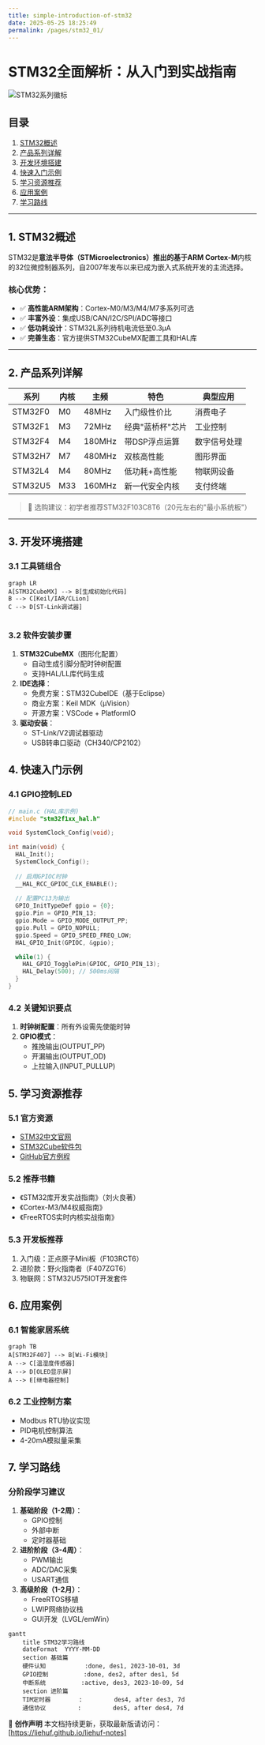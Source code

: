 ```yaml
---
title: simple-introduction-of-stm32
date: 2025-05-25 18:25:49
permalink: /pages/stm32_01/
---
```


# STM32全面解析：从入门到实战指南

![STM32系列徽标](https://www.st.com/content/st_com/en/products/microcontrollers-microprocessors/stm32-32-bit-arm-cortex-mcus/_jcr_content/root/responsivegrid/section_0/columns/column_0/image.coreimg.svg/1597308329923/stm32-logo.svg)

## 目录
1. [STM32概述](#1-stm32概述)
2. [产品系列详解](#2-产品系列详解) 
3. [开发环境搭建](#3-开发环境搭建)
4. [快速入门示例](#4-快速入门示例)
5. [学习资源推荐](#5-学习资源推荐)
6. [应用案例](#6-应用案例)
7. [学习路线](#7-学习路线)

---

## 1. STM32概述

STM32是**意法半导体（STMicroelectronics）**推出的基于**ARM Cortex-M**内核的32位微控制器系列，自2007年发布以来已成为嵌入式系统开发的主流选择。

### 核心优势：
- ✅ **高性能ARM架构**：Cortex-M0/M3/M4/M7多系列可选
- ✅ **丰富外设**：集成USB/CAN/I2C/SPI/ADC等接口
- ✅ **低功耗设计**：STM32L系列待机电流低至0.3μA
- ✅ **完善生态**：官方提供STM32CubeMX配置工具和HAL库

---

## 2. 产品系列详解

| 系列 | 内核 | 主频 | 特色 | 典型应用 |
|------|------|------|------|----------|
| STM32F0 | M0 | 48MHz | 入门级性价比 | 消费电子 |
| STM32F1 | M3 | 72MHz | 经典"蓝桥杯"芯片 | 工业控制 |
| STM32F4 | M4 | 180MHz | 带DSP浮点运算 | 数字信号处理 |
| STM32H7 | M7 | 480MHz | 双核高性能 | 图形界面 |
| STM32L4 | M4 | 80MHz | 低功耗+高性能 | 物联网设备 |
| STM32U5 | M33 | 160MHz | 新一代安全内核 | 支付终端 |

> 📌 选购建议：初学者推荐STM32F103C8T6（20元左右的"最小系统板"）

---

## 3. 开发环境搭建

### 3.1 工具链组合
```mermaid
graph LR
A[STM32CubeMX] --> B[生成初始化代码]
B --> C[Keil/IAR/CLion]
C --> D[ST-Link调试器]


```

### 3.2 软件安装步骤

1. **STM32CubeMX**（图形化配置）
   - 自动生成引脚分配时钟树配置
   - 支持HAL/LL库代码生成
2. **IDE选择**：
   - 免费方案：STM32CubeIDE（基于Eclipse）
   - 商业方案：Keil MDK（μVision）
   - 开源方案：VSCode + PlatformIO
3. **驱动安装**：
   - ST-Link/V2调试器驱动
   - USB转串口驱动（CH340/CP2102）

## 4. 快速入门示例

### 4.1 GPIO控制LED

```c
// main.c (HAL库示例)
#include "stm32f1xx_hal.h"

void SystemClock_Config(void);

int main(void) {
  HAL_Init();
  SystemClock_Config();
  
  // 启用GPIOC时钟
  __HAL_RCC_GPIOC_CLK_ENABLE();
  
  // 配置PC13为输出
  GPIO_InitTypeDef gpio = {0};
  gpio.Pin = GPIO_PIN_13;
  gpio.Mode = GPIO_MODE_OUTPUT_PP;
  gpio.Pull = GPIO_NOPULL;
  gpio.Speed = GPIO_SPEED_FREQ_LOW;
  HAL_GPIO_Init(GPIOC, &gpio);

  while(1) {
    HAL_GPIO_TogglePin(GPIOC, GPIO_PIN_13);
    HAL_Delay(500); // 500ms间隔
  }
}
```

### 4.2 关键知识要点

1. **时钟树配置**：所有外设需先使能时钟
2. **GPIO模式**：
   - 推挽输出(OUTPUT_PP)
   - 开漏输出(OUTPUT_OD)
   - 上拉输入(INPUT_PULLUP)

## 5. 学习资源推荐

### 5.1 官方资源

- [STM32中文官网](https://www.stmcu.com.cn/)
- [STM32Cube软件包](https://www.st.com/en/embedded-software/stm32cube-mcu-mpu-packages.html)
- [GitHub官方例程](https://github.com/STMicroelectronics)

### 5.2 推荐书籍

- 《STM32库开发实战指南》（刘火良著）
- 《Cortex-M3/M4权威指南》
- 《FreeRTOS实时内核实战指南》

### 5.3 开发板推荐

1. 入门级：正点原子Mini板（F103RCT6）
2. 进阶款：野火指南者（F407ZGT6）
3. 物联网：STM32U575IOT开发套件



## 6. 应用案例

### 6.1 智能家居系统

```mermaid
graph TB
A[STM32F407] --> B[Wi-Fi模块]
A --> C[温湿度传感器]
A --> D[OLED显示屏]
A --> E[继电器控制]
```

### 6.2 工业控制方案

- Modbus RTU协议实现
- PID电机控制算法
- 4-20mA模拟量采集

## 7. 学习路线

### 分阶段学习建议

1. **基础阶段（1-2周）**：
   - GPIO控制
   - 外部中断
   - 定时器基础
2. **进阶阶段（3-4周）**：
   - PWM输出
   - ADC/DAC采集
   - USART通信
3. **高级阶段（1-2月）**：
   - FreeRTOS移植
   - LWIP网络协议栈
   - GUI开发（LVGL/emWin）

```mermaid
gantt
    title STM32学习路线
    dateFormat  YYYY-MM-DD
    section 基础篇
    硬件认知           :done, des1, 2023-10-01, 3d
    GPIO控制          :done, des2, after des1, 5d
    中断系统          :active, des3, 2023-10-09, 5d
    section 进阶篇
    TIM定时器        :         des4, after des3, 7d
    通信协议         :         des5, after des4, 7d
```

📌 **创作声明**
本文档持续更新，获取最新版请访问：[https://liehuf.github.io/liehuf-notes]
